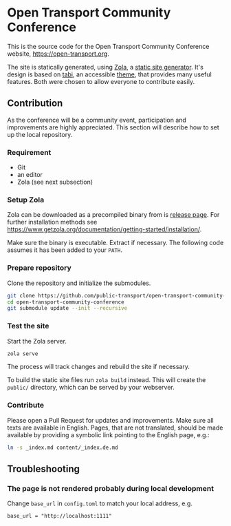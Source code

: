 # Open Transport Community Conference
This is the source code for the Open Transport Community Conference website, https://open-transport.org.

The site is statically generated, using [Zola](https://www.getzola.org/), a [static site generator](https://jamstack.org/generators/).
It's design is based on [tabi](https://github.com/welpo/tabi), an accessible [theme](https://www.getzola.org/themes/), that provides many useful features.
Both were chosen to allow everyone to contribute easily.

## Contribution
As the conference will be a community event, participation and improvements are highly appreciated.
This section will describe how to set up the local repository.

### Requirement
* Git
* an editor
* Zola (see next subsection)

### Setup Zola
Zola can be downloaded as a precompiled binary from is [release page](https://github.com/getzola/zola/releases).
For further installation methods see https://www.getzola.org/documentation/getting-started/installation/.

Make sure the binary is executable.
Extract if necessary.
The following code assumes it has been added to your `PATH`.

### Prepare repository
Clone the repository and initialize the submodules.

```sh
git clone https://github.com/public-transport/open-transport-community-conference
cd open-transport-community-conference
git submodule update --init --recursive
```

### Test the site
Start the Zola server.

```sh
zola serve
```

The process will track changes and rebuild the site if necessary.

To build the static site files run `zola build` instead.
This will create the `public/` directory, which can be served by your webserver.

### Contribute
Please open a Pull Request for updates and improvements.
Make sure all texts are available in English.
Pages, that are not translated, should be made available by providing a symbolic link pointing to the English page, e.g.:

```sh
ln -s _index.md content/_index.de.md
```

## Troubleshooting

### The page is not rendered probably during local development
Change `base_url` in `config.toml` to match your local address, e.g.

```
base_url = "http://localhost:1111"
```
